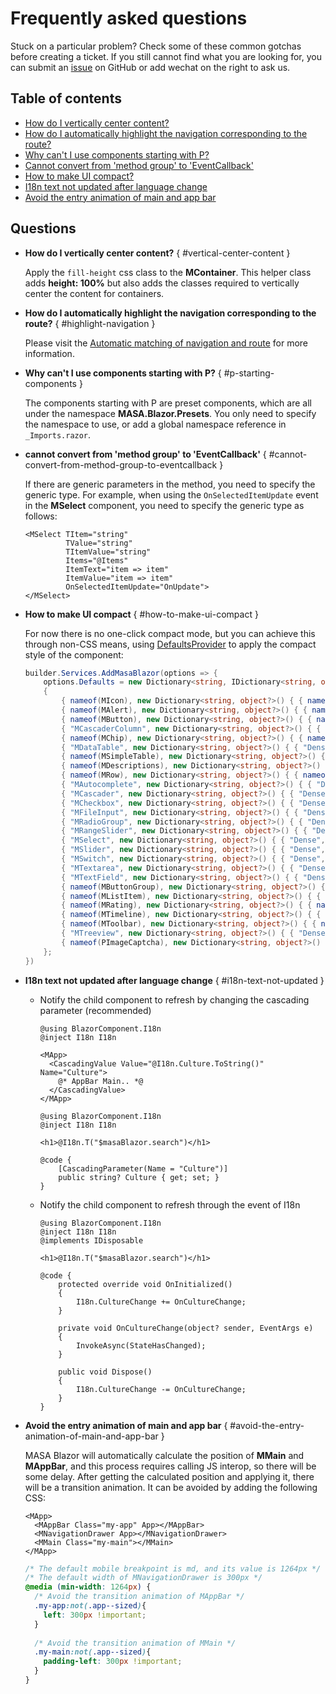 # Frequently asked questions

Stuck on a particular problem? Check some of these common gotchas before creating a ticket. If you still cannot find what you are looking for, you can submit an [issue](https://github.com/masastack/MASA.Blazor/issues) on GitHub or add wechat on the right to ask us.

## Table of contents

- [How do I vertically center content?](#vertical-center-content)
- [How do I automatically highlight the navigation corresponding to the route?](#highlight-navigation)
- [Why can't I use components starting with P?](#p-starting-components)
- [Cannot convert from 'method group' to 'EventCallback'](#cannot-convert-from-method-group-to-eventcallback)
- [How to make UI compact?](#how-to-make-ui-compact)
- [I18n text not updated after language change](#i18n-text-not-updated)
- [Avoid the entry animation of main and app bar](#avoid-the-entry-animation-of-main-and-app-bar)

## Questions

- **How do I vertically center content?** { #vertical-center-content }

  Apply the `fill-height` css class to the **MContainer**. This helper class adds **height: 100%** but also adds the classes required to vertically center the content for containers.

- **How do I automatically highlight the navigation corresponding to the route?** { #highlight-navigation }

  Please visit the  [Automatic matching of navigation and route](/blazor/features/auto-match-nav) for more information.

- **Why can't I use components starting with P?** { #p-starting-components }

  The components starting with P are preset components, which are all under the namespace **MASA.Blazor.Presets**. You only need to specify the namespace to use, or add a global namespace reference in `_Imports.razor`.

- **cannot convert from 'method group' to 'EventCallback'** { #cannot-convert-from-method-group-to-eventcallback }

  If there are generic parameters in the method, you need to specify the generic type. For example, when using the `OnSelectedItemUpdate` event in the **MSelect** component, you need to specify the generic type as follows:

  ``` razor l:1-3
  <MSelect TItem="string"
           TValue="string"
           TItemValue="string"
           Items="@Items"
           ItemText="item => item"
           ItemValue="item => item"
           OnSelectedItemUpdate="OnUpdate">
  </MSelect>
  ```
- **How to make UI compact** { #how-to-make-ui-compact }

  For now there is no one-click compact mode, but you can achieve this through non-CSS means, using [DefaultsProvider](https://docs.masastack.com/blazor/components/defaults-providers) to apply the compact style of the component:

  ```cs Program.cs
  builder.Services.AddMasaBlazor(options => {
      options.Defaults = new Dictionary<string, IDictionary<string, object?>?>()
      {
          { nameof(MIcon), new Dictionary<string, object?>() { { nameof(MIcon.Dense), true } } },
          { nameof(MAlert), new Dictionary<string, object?>() { { nameof(MAlert.Dense), true } } },
          { nameof(MButton), new Dictionary<string, object?>() { { nameof(MButton.Small), true } } },
          { "MCascaderColumn", new Dictionary<string, object?>() { { "Dense", true } } },
          { nameof(MChip), new Dictionary<string, object?>() { { nameof(MChip.Small), true } } },
          { "MDataTable", new Dictionary<string, object?>() { { "Dense", true } } },
          { nameof(MSimpleTable), new Dictionary<string, object?>() { { nameof(MSimpleTable.Dense), true } } },
          { nameof(MDescriptions), new Dictionary<string, object?>() { { nameof(MDescriptions.Dense), true } } },
          { nameof(MRow), new Dictionary<string, object?>() { { nameof(MRow.Dense), true } } },
          { "MAutocomplete", new Dictionary<string, object?>() { { "Dense", true } } },
          { "MCascader", new Dictionary<string, object?>() { { "Dense", true } } },
          { "MCheckbox", new Dictionary<string, object?>() { { "Dense", true } } },
          { "MFileInput", new Dictionary<string, object?>() { { "Dense", true } } },
          { "MRadioGroup", new Dictionary<string, object?>() { { "Dense", true } } },
          { "MRangeSlider", new Dictionary<string, object?>() { { "Dense", true } } },
          { "MSelect", new Dictionary<string, object?>() { { "Dense", true } } },
          { "MSlider", new Dictionary<string, object?>() { { "Dense", true } } },
          { "MSwitch", new Dictionary<string, object?>() { { "Dense", true } } },
          { "MTextarea", new Dictionary<string, object?>() { { "Dense", true } } },
          { "MTextField", new Dictionary<string, object?>() { { "Dense", true } } },
          { nameof(MButtonGroup), new Dictionary<string, object?>() { { nameof(MButtonGroup.Dense), true } } },
          { nameof(MListItem), new Dictionary<string, object?>() { { nameof(MListItem.Dense), true } } },
          { nameof(MRating), new Dictionary<string, object?>() { { nameof(MRating.Dense), true } } },
          { nameof(MTimeline), new Dictionary<string, object?>() { { nameof(MTimeline.Dense), true } } },
          { nameof(MToolbar), new Dictionary<string, object?>() { { nameof(MToolbar.Dense), true } } },
          { "MTreeview", new Dictionary<string, object?>() { { "Dense", true } } },
          { nameof(PImageCaptcha), new Dictionary<string, object?>() { { nameof(PImageCaptcha.Dense), true } } }
      };
  })
  ```

- **I18n text not updated after language change** { #i18n-text-not-updated }

  - Notify the child component to refresh by changing the cascading parameter (recommended)

    ```razor MainLayout
    @using BlazorComponent.I18n
    @inject I18n I18n

    <MApp>
      <CascadingValue Value="@I18n.Culture.ToString()" Name="Culture">
        @* AppBar Main.. *@
      </CascadingValue>
    </MApp>
    ```  

    ``` razor PageOrComponent.razor
    @using BlazorComponent.I18n
    @inject I18n I18n
    
    <h1>@I18n.T("$masaBlazor.search")</h1>
    
    @code {
        [CascadingParameter(Name = "Culture")]
        public string? Culture { get; set; }
    }
    ```

  - Notify the child component to refresh through the event of I18n

    ```razor MainLayout
    @using BlazorComponent.I18n
    @inject I18n I18n
    @implements IDisposable
    
    <h1>@I18n.T("$masaBlazor.search")</h1>
    
    @code {
        protected override void OnInitialized()
        {
            I18n.CultureChange += OnCultureChange;
        }
    
        private void OnCultureChange(object? sender, EventArgs e)
        {
            InvokeAsync(StateHasChanged);
        }
    
        public void Dispose()
        {
            I18n.CultureChange -= OnCultureChange;
        }
    }
    ```

- **Avoid the entry animation of main and app bar** { #avoid-the-entry-animation-of-main-and-app-bar }

  MASA Blazor will automatically calculate the position of **MMain** and **MAppBar**, and this process requires calling JS interop,
  so there will be some delay. After getting the calculated position and applying it, there will be a transition animation.
  It can be avoided by adding the following CSS:

  ```razor
  <MApp>
    <MAppBar Class="my-app" App></MAppBar>
    <MNavigationDrawer App></MNavigationDrawer>
    <MMain Class="my-main"></MMain>
  </MApp>
  ```

  ```css
  /* The default mobile breakpoint is md, and its value is 1264px */
  /* The default width of MNavigationDrawer is 300px */
  @media (min-width: 1264px) {
    /* Avoid the transition animation of MAppBar */
    .my-app:not(.app--sized){
      left: 300px !important;
    }
    
    /* Avoid the transition animation of MMain */
    .my-main:not(.app--sized){
      padding-left: 300px !important;
    }
  }
  ```